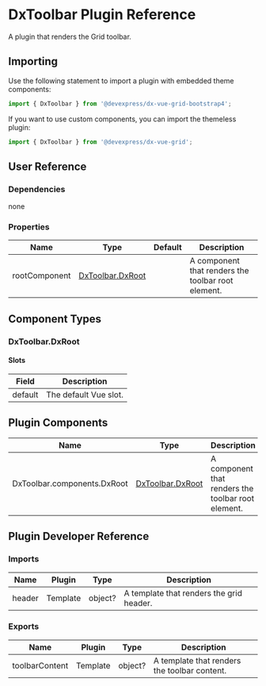 # DxToolbar Plugin Reference

A plugin that renders the Grid toolbar.

## Importing

Use the following statement to import a plugin with embedded theme components:

```js
import { DxToolbar } from '@devexpress/dx-vue-grid-bootstrap4';
```

If you want to use custom components, you can import the themeless plugin:

```js
import { DxToolbar } from '@devexpress/dx-vue-grid';
```

## User Reference

### Dependencies

none

### Properties

Name | Type | Default | Description
-----|------|---------|------------
rootComponent | [DxToolbar.DxRoot](#dxtoolbardxroot) | | A component that renders the toolbar root element.

## Component Types

### DxToolbar.DxRoot

#### Slots

Field | Description
------|------------
default | The default Vue slot.

## Plugin Components

Name | Type | Description
-----|------------|------------
DxToolbar.components.DxRoot | [DxToolbar.DxRoot](#dxtoolbardxroot) | A component that renders the toolbar root element.

## Plugin Developer Reference

### Imports

Name | Plugin | Type | Description
-----|--------|------|------------
header | Template | object? | A template that renders the grid header.

### Exports

Name | Plugin | Type | Description
-----|--------|------|------------
toolbarContent | Template | object? | A template that renders the toolbar content.
